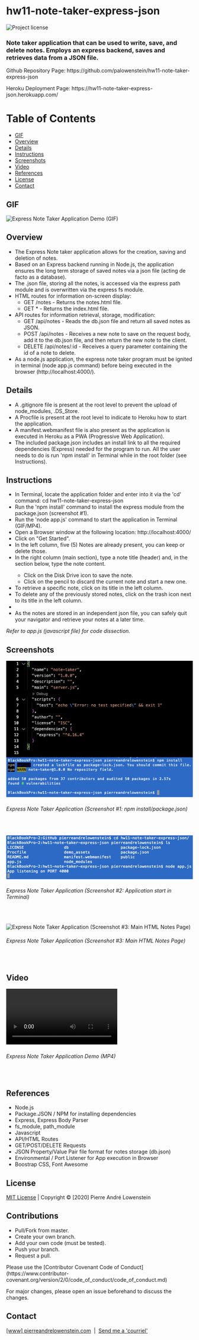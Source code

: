 # hw11-note-taker-express-json 
![Project license](https://img.shields.io/badge/license-MIT,https://choosealicense.com/licenses/mit/-brightgreen)

<h3>Note taker application that can be used to write, save, and delete notes. Employs an express backend, saves and retrieves data from a JSON file.</h3>
<p>Github Repository Page: https://github.com/palowenstein/hw11-note-taker-express-json</p>
<p>Heroku Deployment Page: https://hw11-note-taker-express-json.herokuapp.com/</p>

# Table of Contents
  * [GIF](#Gif)
  * [Overview](#Overview)
  * [Details](#Details)
  * [Instructions](#Instructions)
  * [Screenshots](#Screenshots)
  * [Video](#Video)
  * [References](#References)
  * [License](#License)
  * [Contact](#Contact)

## GIF
![Express Note Taker Application Demo (GIF)](./demo_assets/ucla-hw11-express-note-taker-application-demo.gif "Express Note Taker Application Demo (GIF)")

## Overview
<ul>
<li>The Express Note taker application allows for the creation, saving and deletion of notes.</li>
<li>Based on an Express backend running in Node.js, the application ensures the long term storage of saved notes via a json file (acting de facto as a database).
<li>The .json file, storing all the notes, is accessed via the express path module and is overwritten via the express fs module.</li>
<li>HTML routes for information on-screen display:
    <ul>
    <li>GET /notes - Returns the notes.html file.</li>
    <li>GET * - Returns the index.html file.</li>
    </ul>
</li>
<li>API routes for information retrieval, storage, modification:
    <ul>
    <li>GET /api/notes - Reads the db.json file and return all saved notes as JSON.</li>
    <li>POST /api/notes - Receives a new note to save on the request body, add it to the db.json file, and then return the new note to the client.</li>
    <li>DELETE /api/notes/:id - Receives a query parameter containing the id of a note to delete.</li>
    </ul>
</li>
<li>As a node.js application, the express note taker program must be ignited in terminal (node app.js command) before being executed in the browser (http://localhost:4000/).</li>
</ul>

## Details
<ul>
<li>A .gitignore file is present at the root level to prevent the upload of node_modules, .DS_Store.</li>
<li>A Procfile is present at the root level to indicate to Heroku how to start the application.</li>
<li>A manifest.webmanifest file is also present as the application is executed in Heroku as a PWA (Progressive Web Application).
<li>The included package.json includes an install link to all the required dependencies (Express) needed for the program to run. All the user needs to do is run 'npm install' in Terminal while in the root folder (see Instructions).</li>
</ul>

## Instructions
<ul>
<li>In Terminal, locate the application folder and enter into it via the 'cd' command: cd hw11-note-taker-express-json</li>
<li>Run the 'npm install' command to install the express module from the package.json (screenshot #1).</li>
<li>Run the 'node app.js' command to start the application in Terminal (GIF/MP4).</li>
<li>Open a Browser window at the following location: http://localhost:4000/</li>
<li>Click on "Get Started".</li>
<li>In the left column, five (5) Notes are already present, you can keep or delete those.</li>
<li>In the right column (main section), type a note title (header) and, in the section below, type the note content.</li>
  <ul>
      <li>Click on the Disk Drive icon to save the note.</li>
      <li>Click on the pencil to discard the current note and start a new one.</li>
  </ul>
<li>To retrieve a specific note, click on its title in the left column.</li>
<li>To delete any of the previously stored notes, click on the trash icon next to its title in the left column.<li>
<li>As the notes are stored in an independent json file, you can safely quit your navigator and retrieve your notes at a later time.</li>
</ul>

<p><i>Refer to app.js (javascript file) for code dissection.</i></p>

## Screenshots
![Express Note Taker Application (Screenshot #1: npm install/package.json)](./demo_assets/ucla-hw11-express-note-taker-application-npm-install-package-json.png?raw=true "Express Note Taker Application (Screenshot #1: npm install/package.json)")
<h6>Express Note Taker Application (Screenshot #1: npm install/package.json)</h6>
<br />

![Express Note Taker Application (Screenshot #2: Application start in Terminal)](./demo_assets/ucla-hw11-express-note-taker-application-terminal-start.png?raw=true "Express Note Taker Application (Screenshot #2: Application start in Terminal)")
<h6>Express Note Taker Application (Screenshot #2: Application start in Terminal)</h6>
<br />

![Express Note Taker Application (Screenshot #3: Main HTML Notes Page)](./demo_assets/ucla-hw11-express-note-taker-application-main-html-notes-page.jpg?raw=true "Express Note Taker Application (Screenshot #3: Main HTML Notes Page)")
<h6>Express Note Taker Application (Screenshot #3: Main HTML Notes Page)</h6>
<br />


## Video
![Express Note Taker Application Demo (MP4)](./demo_assets/ucla-hw11-express-note-taker-application-demo.mp4 "Express Note Taker Application Demo (MP4)")
<h6>Express Note Taker Application Demo (MP4)</h6>
<br />

## References
<ul>
<li>Node.js</li>
<li>Package.JSON / NPM for installing dependencies</li>
<li>Express, Express Body Parser</li>
<li>fs_module, path_module</li>
<li>Javascript</li>
<li>API/HTML Routes</li>
<li>GET/POST/DELETE Requests</li>
<li>JSON Property/Value Pair file format for notes storage (db.json)</li>
<li>Environmental / Port Listener for App execution in Browser</li>
<li>Boostrap CSS, Font Awesome</li>
</ul>

 ## License
<p>
<a href="./MITlicense.txt">MIT License</a> | Copyright © [2020] Pierre André Lowenstein
</p>

 ## Contributions
<ul>
<li>Pull/Fork from master.</li>
<li>Create your own branch.</li>
<li>Add your own code (must be tested).</li>
<li>Push your branch.</li>
<li>Request a pull.</li>
</ul>

<p>Please use the [Contributor Covenant Code of Conduct](https://www.contributor-covenant.org/version/2/0/code_of_conduct/code_of_conduct.md)</p>
<p>For major changes, please open an issue beforehand to discuss the changes.</p>

 ## Contact
<p>
<a href="http://pierreandrelowenstein.com" title="[www] Pierre Andr&eacute; Lowenstein" target="_blank">[www] pierreandrelowenstein.com</a>
&nbsp;|&nbsp;
<a href="mailto:soundtrackspecialist@gmail.com" title="Courriel">Send me a 'courriel'</a>
</p>
